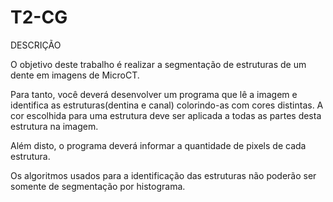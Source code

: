 T2-CG
=====
DESCRIÇÃO

O objetivo deste trabalho é realizar a segmentação de estruturas de um dente em imagens de MicroCT.
 
Para tanto, você deverá desenvolver um programa que lê a imagem e identifica as estruturas(dentina e canal) colorindo-as com cores distintas. 
A cor escolhida para uma estrutura deve ser aplicada a todas as partes desta estrutura na imagem.

Além disto, o programa deverá informar a quantidade de pixels de cada estrutura.

Os algoritmos usados para a identificação das estruturas não poderão ser somente de segmentação por histograma.
